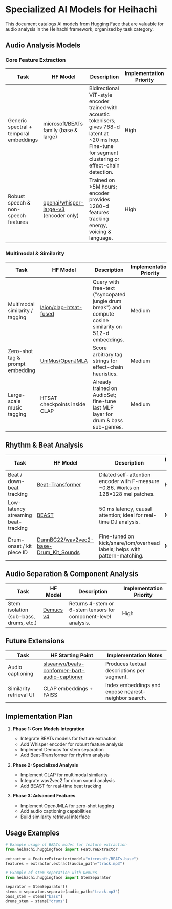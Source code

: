 # Specialized AI Models for Heihachi

This document catalogs AI models from Hugging Face that are valuable for audio analysis in the Heihachi framework, organized by task category.

## Audio Analysis Models

### Core Feature Extraction

| Task | HF Model | Description | Implementation Priority |
|------|----------|-------------|------------------------|
| Generic spectral + temporal embeddings | [microsoft/BEATs](https://huggingface.co/microsoft/BEATs) family (base & large) | Bidirectional ViT-style encoder trained with acoustic tokenisers; gives 768-d latent at ~20 ms hop. Fine-tune for segment clustering or effect-chain detection. | High |
| Robust speech & non-speech features | [openai/whisper-large-v3](https://huggingface.co/openai/whisper-large-v3) (encoder only) | Trained on >5M hours; encoder provides 1280-d features tracking energy, voicing & language. | High |

### Multimodal & Similarity

| Task | HF Model | Description | Implementation Priority |
|------|----------|-------------|------------------------|
| Multimodal similarity / tagging | [laion/clap-htsat-fused](https://huggingface.co/laion/clap-htsat-fused) | Query with free-text ("syncopated jungle drum break") and compute cosine similarity on 512-d embeddings. | Medium |
| Zero-shot tag & prompt embedding | [UniMus/OpenJMLA](https://huggingface.co/UniMus/OpenJMLA) | Score arbitrary tag strings for effect-chain heuristics. | Medium |
| Large-scale music tagging | HTSAT checkpoints inside CLAP | Already trained on AudioSet; fine-tune last MLP layer for drum & bass sub-genres. | Medium |

## Rhythm & Beat Analysis

| Task | HF Model | Description | Implementation Priority |
|------|----------|-------------|------------------------|
| Beat / down-beat tracking | [Beat-Transformer](https://huggingface.co/nicolaus625/cmi) | Dilated self-attention encoder with F-measure ~0.86. Works on 128×128 mel patches. | High |
| Low-latency streaming beat-tracking | [BEAST](https://github.com/beats-team/beast) | 50 ms latency, causal attention; ideal for real-time DJ analysis. | Medium |
| Drum-onset / kit piece ID | [DunnBC22/wav2vec2-base-Drum_Kit_Sounds](https://huggingface.co/DunnBC22/wav2vec2-base-Drum_Kit_Sounds) | Fine-tuned on kick/snare/tom/overhead labels; helps with pattern-matching. | Medium |

## Audio Separation & Component Analysis

| Task | HF Model | Description | Implementation Priority |
|------|----------|-------------|------------------------|
| Stem isolation (sub-bass, drums, etc.) | [Demucs v4](https://huggingface.co/spaces/abidlabs/music-separation) | Returns 4-stem or 6-stem tensors for component-level analysis. | High |

## Future Extensions

| Task | HF Starting Point | Implementation Notes |
|------|-------------------|---------------------|
| Audio captioning | [slseanwu/beats-conformer-bart-audio-captioner](https://huggingface.co/slseanwu/beats-conformer-bart-audio-captioner) | Produces textual descriptions per segment. |
| Similarity retrieval UI | CLAP embeddings + FAISS | Index embeddings and expose nearest-neighbor search. |

## Implementation Plan

1. **Phase 1: Core Models Integration**
   - Integrate BEATs models for feature extraction
   - Add Whisper encoder for robust feature analysis
   - Implement Demucs for stem separation
   - Add Beat-Transformer for rhythm analysis

2. **Phase 2: Specialized Analysis**
   - Implement CLAP for multimodal similarity
   - Integrate wav2vec2 for drum sound analysis
   - Add BEAST for real-time beat tracking

3. **Phase 3: Advanced Features**
   - Implement OpenJMLA for zero-shot tagging
   - Add audio captioning capabilities
   - Build similarity retrieval interface

## Usage Examples

```python
# Example usage of BEATs model for feature extraction
from heihachi.huggingface import FeatureExtractor

extractor = FeatureExtractor(model="microsoft/BEATs-base")
features = extractor.extract(audio_path="track.mp3")

# Example of stem separation with Demucs
from heihachi.huggingface import StemSeparator

separator = StemSeparator()
stems = separator.separate(audio_path="track.mp3")
bass_stem = stems["bass"]
drums_stem = stems["drums"]
```